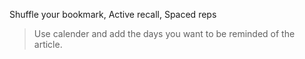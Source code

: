 Shuffle your bookmark, Active recall, Spaced reps
> Use calender and add the days you want to be reminded of the article.
